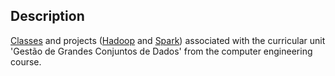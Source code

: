 ## Description

[Classes](Classes) and projects ([Hadoop](Hadoop) and [Spark](Spark)) associated with the curricular unit 'Gestão de Grandes Conjuntos de Dados' from the computer engineering course.
